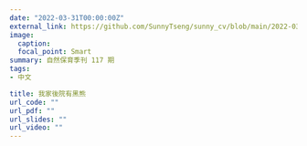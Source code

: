 ```yaml
---
date: "2022-03-31T00:00:00Z"
external_link: https://github.com/SunnyTseng/sunny_cv/blob/main/2022-03-31_1337080532.pdf
image:
  caption: 
  focal_point: Smart
summary: 自然保育季刊 117 期
tags:
- 中文

title: 我家後院有黑熊
url_code: ""
url_pdf: ""
url_slides: ""
url_video: ""
---
```

